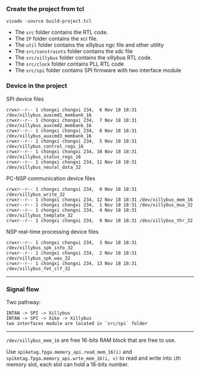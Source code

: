 ### Create the project from tcl 

```
vivado -source build-project.tcl
```

- The `src` folder contains the RTL code. 
- The `IP`  folder contains the xci file.
- The `util` folder contains the xillybus ngc file and other utility
- The `src/constraints` folder contains the xdc file
- The `src/xillybus` folder contains the xillybus RTL code.
- The `src/clock` folder contains PLL RTL code
- The `src/spi` folder contains SPI firmware with two interface module

### Device in the project
SPI device files
```
crwxr--r-- 1 chongxi chongxi 234,  6 Nov 18 18:31 /dev/xillybus_auxcmd1_membank_16
crwxr--r-- 1 chongxi chongxi 234,  7 Nov 18 18:31 /dev/xillybus_auxcmd2_membank_16
crwxr--r-- 1 chongxi chongxi 234,  8 Nov 18 18:31 /dev/xillybus_auxcmd3_membank_16
crwxr--r-- 1 chongxi chongxi 234,  5 Nov 18 18:31 /dev/xillybus_control_regs_16
crwxr--r-- 1 chongxi chongxi 234, 10 Nov 18 18:31 /dev/xillybus_status_regs_16
crwxr--r-- 1 chongxi chongxi 234, 11 Nov 18 18:31 /dev/xillybus_neural_data_32
```

PC-NSP communication device files
```
crwxr--r-- 1 chongxi chongxi 234,  0 Nov 18 18:31 /dev/xillybus_write_32
crwxr--r-- 1 chongxi chongxi 234, 12 Nov 18 18:31 /dev/xillybus_mem_16
crwxr--r-- 1 chongxi chongxi 234,  1 Nov 18 18:31 /dev/xillybus_mua_32
crwxr--r-- 1 chongxi chongxi 234,  4 Nov 18 18:31 /dev/xillybus_template_32
crwxr--r-- 1 chongxi chongxi 234,  9 Nov 18 18:31 /dev/xillybus_thr_32
```

NSP real-time processing device files
```
crwxr--r-- 1 chongxi chongxi 234,  3 Nov 18 18:31 /dev/xillybus_spk_info_32
crwxr--r-- 1 chongxi chongxi 234,  2 Nov 18 18:31 /dev/xillybus_spk_wav_32
crwxr--r-- 1 chongxi chongxi 234, 13 Nov 18 18:31 /dev/xillybus_fet_clf_32
```


-------------------

### Signal flow
Two pathway: 
```
INTAN -> SPI -> Xillybus
INTAN -> SPI -> Xike -> Xillybus
two interfaces module are located in `src/spi` folder
```

-------------------

`/dev/xillybus_mem_16` are free 16-bits RAM block that are free to use. 

Use `spiketag.fpga.memory_api.read_mem_16(i)` and `spiketag.fpga.memory_api.wrte_mem_16(i, v)` to read and write into `i`th memory slot, each slot can hold a 16-bits number. 

